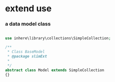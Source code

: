 # extend use

### a data model class

```php

use inhere\library\collections\SimpleCollection;

/**
 * Class BaseModel
 * @package slimExt
 *
 */
abstract class Model extends SimpleCollection
{}
```
